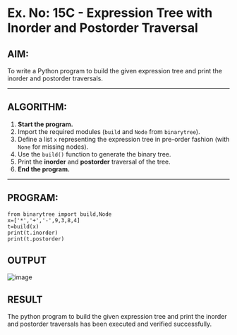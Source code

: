 # Ex. No: 15C - Expression Tree with Inorder and Postorder Traversal

## AIM:
To write a Python program to build the given expression tree and print the inorder and postorder traversals.

---

## ALGORITHM:

1. **Start the program.**
2. Import the required modules (`build` and `Node` from `binarytree`).
3. Define a list `x` representing the expression tree in pre-order fashion (with `None` for missing nodes).
4. Use the `build()` function to generate the binary tree.
5. Print the **inorder** and **postorder** traversal of the tree.
6. **End the program.**

---

## PROGRAM:

```
from binarytree import build,Node
x=['*','+','-',9,3,8,4]
t=build(x)
print(t.inorder)
print(t.postorder)
```

## OUTPUT

![image](https://github.com/user-attachments/assets/37f5c692-7b15-4ff6-85e6-155366aa7fb4)

## RESULT

The python program to build the given expression tree and print the inorder and postorder traversals has been executed and verified successfully.
